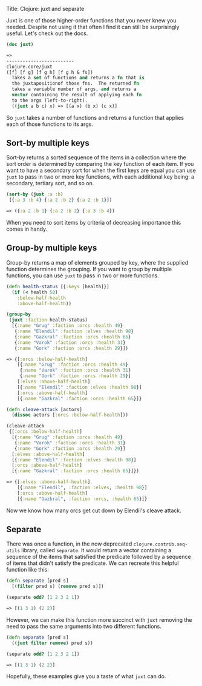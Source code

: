 Title: Clojure: juxt and separate

Juxt is one of those higher-order functions that you never knew you needed. Despite not using it that often I find it can still be surprisingly useful. Let's check out the docs.

```clojure
(doc juxt)

=>
-------------------------
clojure.core/juxt
([f] [f g] [f g h] [f g h & fs])
  Takes a set of functions and returns a fn that is 
  the juxtapositionof those fns.  The returned fn 
  takes a variable number of args, and returns a 
  vector containing the result of applying each fn 
  to the args (left-to-right).
  ((juxt a b c) x) => [(a x) (b x) (c x)]
```

So `juxt` takes a number of functions and returns a function that applies each of those functions to its args.

## Sort-by multiple keys

Sort-by returns a sorted sequence of the items in a collection where the sort order is determined by comparing the key function of each item. If you want to have a secondary sort for when the first keys are equal you can use `juxt` to pass in two or more key functions, with each additional key being: a secondary, tertiary sort, and so on.

```clojure
(sort-by (juxt :a :b)
 [{:a 3 :b 4} {:a 2 :b 2} {:a 2 :b 1}])

=> ({:a 2 :b 1} {:a 2 :b 2} {:a 3 :b 4})
```

When you need to sort items by criteria of decreasing importance this comes in handy.

## Group-by multiple keys

Group-by returns a map of elements grouped by key, where the supplied function determines the grouping. If you want to group by multiple functions, you can use `juxt` to pass in two or more functions.

```clojure
(defn health-status [{:keys [health]}]
  (if (< health 50)
    :below-half-health
    :above-half-health))

(group-by
 (juxt :faction health-status)
  [{:name "Grug" :faction :orcs :health 49}
   {:name "Elendil" :faction :elves :health 98}
   {:name "Gazkral" :faction :orcs :health 65}
   {:name "Varok" :faction :orcs :health 31}
   {:name "Gork" :faction :orcs :health 29}])

=> {[:orcs :below-half-health]
    [{:name "Grug" :faction :orcs :health 49}
     {:name "Varok" :faction :orcs :health 31}
     {:name "Gork" :faction :orcs :health 29}]
    [:elves :above-half-health]
    [{:name "Elendil" :faction :elves :health 98}]
    [:orcs :above-half-health]
    [{:name "Gazkral" :faction :orcs :health 65}]}

(defn cleave-attack [actors]
  (dissoc actors [:orcs :below-half-health]))

(cleave-attack
 {[:orcs :below-half-health]
  [{:name "Grug" :faction :orcs :health 49}
   {:name "Varok" :faction :orcs :health 31}
   {:name "Gork" :faction :orcs :health 29}]
  [:elves :above-half-health]
  [{:name "Elendil" :faction :elves :health 98}]
  [:orcs :above-half-health]
  [{:name "Gazkral" :faction :orcs :health 65}]})

=> {[:elves :above-half-health]
    [{:name "Elendil", :faction :elves, :health 98}]
    [:orcs :above-half-health]
    [{:name "Gazkral", :faction :orcs, :health 65}]}
```

Now we know how many orcs get cut down by Elendil's cleave attack.

## Separate

There was once a function, in the now deprecated `clojure.contrib.seq-utils` library, called `separate`. It would return a vector containing a sequence of the items that satisfied the predicate followed by a sequence of items that didn't satisfy the predicate. We can recreate this helpful function like this:

```clojure
(defn separate [pred s]
  [(filter pred s) (remove pred s)])

(separate odd? [1 2 3 2 1])

=> [(1 3 1) (2 2)]
```

However, we can make this function more succinct with `juxt` removing the need to pass the same arguments into two different functions.

```clojure
(defn separate [pred s]
  ((juxt filter remove) pred s))

(separate odd? [1 2 3 2 1])

=> [(1 3 1) (2 2)]
```
Hopefully, these examples give you a taste of what `juxt` can do.
